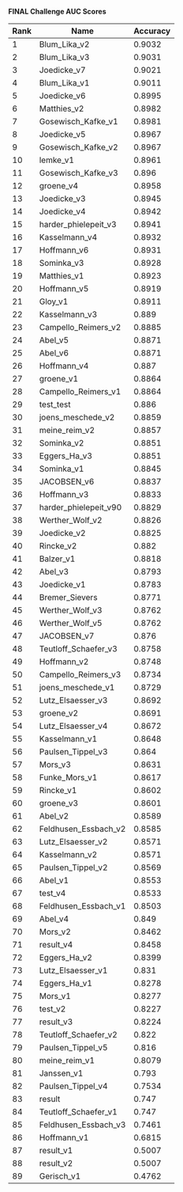 **FINAL Challenge AUC Scores**


|Rank|Name|Accuracy|
|----|-----|---|
|1|Blum_Lika_v2|0.9032| 
|2|Blum_Lika_v3|0.9031| 
|3|Joedicke_v7|0.9021| 
|4|Blum_Lika_v1|0.9011| 
|5|Joedicke_v6|0.8995| 
|6|Matthies_v2|0.8982| 
|7|Gosewisch_Kafke_v1|0.8981| 
|8|Joedicke_v5|0.8967| 
|9|Gosewisch_Kafke_v2|0.8967| 
|10|lemke_v1|0.8961| 
|11|Gosewisch_Kafke_v3|0.896| 
|12|groene_v4|0.8958| 
|13|Joedicke_v3|0.8945| 
|14|Joedicke_v4|0.8942| 
|15|harder_phielepeit_v3|0.8941| 
|16|Kasselmann_v4|0.8932| 
|17|Hoffmann_v6|0.8931| 
|18|Sominka_v3|0.8928| 
|19|Matthies_v1|0.8923| 
|20|Hoffmann_v5|0.8919| 
|21|Gloy_v1|0.8911| 
|22|Kasselmann_v3|0.889| 
|23|Campello_Reimers_v2|0.8885| 
|24|Abel_v5|0.8871| 
|25|Abel_v6|0.8871| 
|26|Hoffmann_v4|0.887| 
|27|groene_v1|0.8864| 
|28|Campello_Reimers_v1|0.8864| 
|29|test_test|0.886| 
|30|joens_meschede_v2|0.8859| 
|31|meine_reim_v2|0.8857| 
|32|Sominka_v2|0.8851| 
|33|Eggers_Ha_v3|0.8851| 
|34|Sominka_v1|0.8845| 
|35|JACOBSEN_v6|0.8837| 
|36|Hoffmann_v3|0.8833| 
|37|harder_phielepeit_v90|0.8829| 
|38|Werther_Wolf_v2|0.8826| 
|39|Joedicke_v2|0.8825| 
|40|Rincke_v2|0.882| 
|41|Balzer_v1|0.8818| 
|42|Abel_v3|0.8793| 
|43|Joedicke_v1|0.8783| 
|44|Bremer_Sievers|0.8771| 
|45|Werther_Wolf_v3|0.8762| 
|46|Werther_Wolf_v5|0.8762| 
|47|JACOBSEN_v7|0.876| 
|48|Teutloff_Schaefer_v3|0.8758| 
|49|Hoffmann_v2|0.8748| 
|50|Campello_Reimers_v3|0.8734| 
|51|joens_meschede_v1|0.8729| 
|52|Lutz_Elsaesser_v3|0.8692| 
|53|groene_v2|0.8691| 
|54|Lutz_Elsaesser_v4|0.8672| 
|55|Kasselmann_v1|0.8648| 
|56|Paulsen_Tippel_v3|0.864| 
|57|Mors_v3|0.8631| 
|58|Funke_Mors_v1|0.8617| 
|59|Rincke_v1|0.8602| 
|60|groene_v3|0.8601| 
|61|Abel_v2|0.8589| 
|62|Feldhusen_Essbach_v2|0.8585| 
|63|Lutz_Elsaesser_v2|0.8571| 
|64|Kasselmann_v2|0.8571| 
|65|Paulsen_Tippel_v2|0.8569| 
|66|Abel_v1|0.8553| 
|67|test_v4|0.8533| 
|68|Feldhusen_Essbach_v1|0.8503| 
|69|Abel_v4|0.849| 
|70|Mors_v2|0.8462| 
|71|result_v4|0.8458| 
|72|Eggers_Ha_v2|0.8399| 
|73|Lutz_Elsaesser_v1|0.831| 
|74|Eggers_Ha_v1|0.8278| 
|75|Mors_v1|0.8277| 
|76|test_v2|0.8227| 
|77|result_v3|0.8224| 
|78|Teutloff_Schaefer_v2|0.822| 
|79|Paulsen_Tippel_v5|0.816| 
|80|meine_reim_v1|0.8079| 
|81|Janssen_v1|0.793| 
|82|Paulsen_Tippel_v4|0.7534| 
|83|result|0.747| 
|84|Teutloff_Schaefer_v1|0.747| 
|85|Feldhusen_Essbach_v3|0.7461| 
|86|Hoffmann_v1|0.6815| 
|87|result_v1|0.5007| 
|88|result_v2|0.5007| 
|89|Gerisch_v1|0.4762| 
